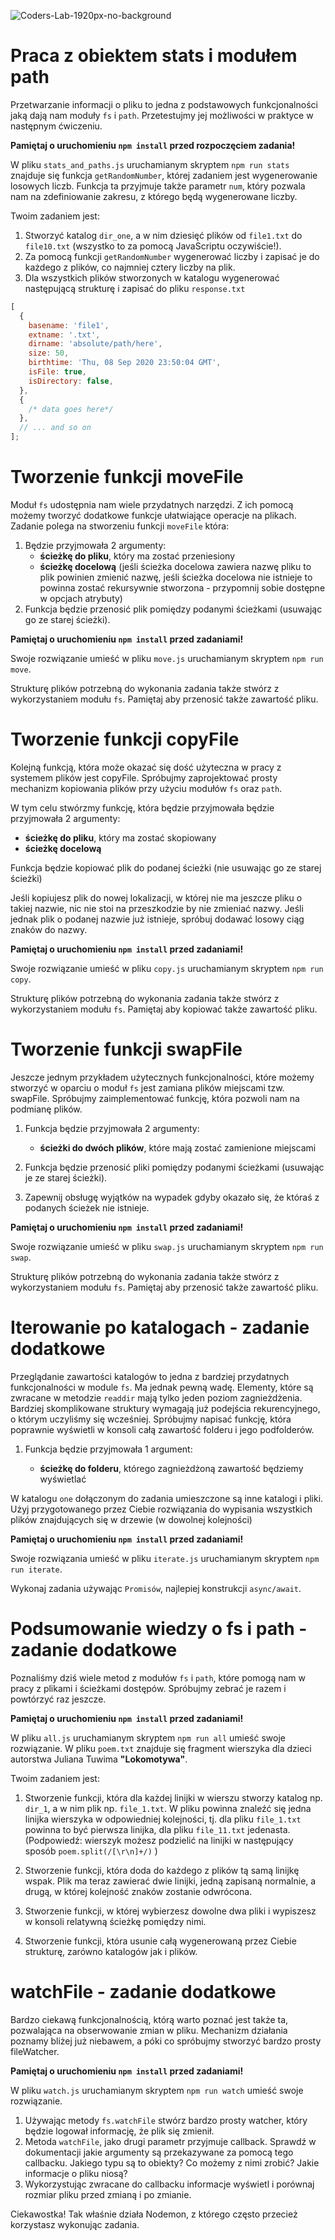 ![Coders-Lab-1920px-no-background](https://user-images.githubusercontent.com/30623667/104709394-2cabee80-571f-11eb-9518-ea6a794e558e.png)


# Praca z obiektem stats i modułem path

Przetwarzanie informacji o pliku to jedna z podstawowych funkcjonalności jaką dają nam moduły `fs` i `path`. Przetestujmy jej możliwości w praktyce w następnym ćwiczeniu.

**Pamiętaj o uruchomieniu `npm install` przed rozpoczęciem zadania!**

W pliku `stats_and_paths.js` uruchamianym skryptem `npm run stats` znajduje się funkcja `getRandomNumber`, której zadaniem jest wygenerowanie losowych liczb. Funkcja ta przyjmuje także parametr `num`, który pozwala nam na zdefiniowanie zakresu, z którego będą wygenerowane liczby.

Twoim zadaniem jest:

1. Stworzyć katalog `dir_one`, a w nim dziesięć plików od `file1.txt` do `file10.txt` (wszystko to za pomocą JavaScriptu oczywiście!).
2. Za pomocą funkcji `getRandomNumber` wygenerować liczby i zapisać je do każdego z plików, co najmniej cztery liczby na plik.
3. Dla wszystkich plików stworzonych w katalogu wygenerować następującą strukturę i zapisać do pliku `response.txt`

```javascript
[
  {
    basename: 'file1',
    extname: '.txt',
    dirname: 'absolute/path/here',
    size: 50,
    birthtime: 'Thu, 08 Sep 2020 23:50:04 GMT',
    isFile: true,
    isDirectory: false,
  },
  {
    /* data goes here*/
  },
  // ... and so on
];
```


# Tworzenie funkcji moveFile

Moduł `fs` udostępnia nam wiele przydatnych narzędzi. Z ich pomocą możemy tworzyć dodatkowe funkcje ułatwiające operacje na plikach. Zadanie polega na stworzeniu funkcji `moveFile` która:

1. Będzie przyjmowała 2 argumenty:
   - **ścieżkę do pliku**, który ma zostać przeniesiony
   - **ścieżkę docelową** (jeśli ścieżka docelowa zawiera nazwę pliku to plik powinien zmienić nazwę, jeśli ścieżka docelowa nie istnieje to powinna zostać rekursywnie stworzona - przypomnij sobie dostępne w opcjach atrybuty)
2. Funkcja będzie przenosić plik pomiędzy podanymi ścieżkami (usuwając go ze starej ścieżki).

**Pamiętaj o uruchomieniu `npm install` przed zadaniami!**

Swoje rozwiązanie umieść w pliku `move.js` uruchamianym skryptem `npm run move`.

Strukturę plików potrzebną do wykonania zadania także stwórz z wykorzystaniem modułu `fs`. Pamiętaj aby przenosić także zawartość pliku.


# Tworzenie funkcji copyFile

Kolejną funkcją, która może okazać się dość użyteczna w pracy z systemem plików jest copyFile. Spróbujmy zaprojektować prosty mechanizm kopiowania plików przy użyciu modułów `fs` oraz `path`.

W tym celu stwórzmy funkcję, która będzie przyjmowała będzie przyjmowała 2 argumenty:

- **ścieżkę do pliku**, który ma zostać skopiowany
- **ścieżkę docelową**

Funkcja będzie kopiować plik do podanej ścieżki (nie usuwając go ze starej ścieżki)

Jeśli kopiujesz plik do nowej lokalizacji, w której nie ma jeszcze pliku o takiej nazwie, nic nie stoi na przeszkodzie by nie zmieniać nazwy. Jeśli jednak plik o podanej nazwie już istnieje, spróbuj dodawać losowy ciąg znaków do nazwy.

**Pamiętaj o uruchomieniu `npm install` przed zadaniami!**

Swoje rozwiązanie umieść w pliku `copy.js` uruchamianym skryptem `npm run copy`.

Strukturę plików potrzebną do wykonania zadania także stwórz z wykorzystaniem modułu `fs`. Pamiętaj aby kopiować także zawartość pliku.


# Tworzenie funkcji swapFile

Jeszcze jednym przykładem użytecznych funkcjonalności, które możemy stworzyć w oparciu o moduł `fs` jest zamiana plików miejscami tzw. swapFile. Spróbujmy zaimplementować funkcję, która pozwoli nam na podmianę plików.

1. Funkcja będzie przyjmowała 2 argumenty:

   - **ścieżki do dwóch plików**, które mają zostać zamienione miejscami

2. Funkcja będzie przenosić pliki pomiędzy podanymi ścieżkami (usuwając je ze starej ścieżki).
3. Zapewnij obsługę wyjątków na wypadek gdyby okazało się, że któraś z podanych ścieżek nie istnieje.

**Pamiętaj o uruchomieniu `npm install` przed zadaniami!**

Swoje rozwiązanie umieść w pliku `swap.js` uruchamianym skryptem `npm run swap`.

Strukturę plików potrzebną do wykonania zadania także stwórz z wykorzystaniem modułu `fs`. Pamiętaj aby przenosić także zawartość pliku.


# Iterowanie po katalogach - zadanie dodatkowe

Przeglądanie zawartości katalogów to jedna z bardziej przydatnych funkcjonalności w module `fs`. Ma jednak pewną wadę. Elementy, które są zwracane w metodzie `readdir` mają tylko jeden poziom zagnieżdżenia. Bardziej skomplikowane struktury wymagają już podejścia rekurencyjnego, o którym uczyliśmy się wcześniej. Spróbujmy napisać funkcję, która poprawnie wyświetli w konsoli całą zawartość folderu i jego podfolderów.

1. Funkcja będzie przyjmowała 1 argument:

   - **ścieżkę do folderu**, którego zagnieżdżoną zawartość będziemy wyświetlać

W katalogu `one` dołączonym do zadania umieszczone są inne katalogi i pliki. Użyj przygotowanego przez Ciebie rozwiązania do wypisania wszystkich plików znajdujących się w drzewie (w dowolnej kolejności)

**Pamiętaj o uruchomieniu `npm install` przed zadaniami!**

Swoje rozwiązania umieść w pliku `iterate.js` uruchamianym skryptem `npm run iterate`.

Wykonaj zadania używając `Promisów`, najlepiej konstrukcji `async/await`.


# Podsumowanie wiedzy o fs i path - zadanie dodatkowe

Poznaliśmy dziś wiele metod z modułów `fs` i `path`, które pomogą nam w pracy z plikami i ścieżkami dostępów. Spróbujmy zebrać je razem i powtórzyć raz jeszcze.

**Pamiętaj o uruchomieniu `npm install` przed zadaniami!**

W pliku `all.js` uruchamianym skryptem `npm run all` umieść swoje rozwiązanie.
W pliku `poem.txt` znajduje się fragment wierszyka dla dzieci autorstwa Juliana Tuwima **"Lokomotywa"**.

Twoim zadaniem jest:

1. Stworzenie funkcji, która dla każdej linijki w wierszu stworzy katalog np. `dir_1`, a w nim plik np. `file_1.txt`. W pliku powinna znaleźć się jedna linijka wierszyka w odpowiedniej kolejności, tj. dla pliku `file_1.txt` powinna to być pierwsza linijka, dla pliku `file_11.txt` jedenasta. (Podpowiedź: wierszyk możesz podzielić na linijki w następujący sposób `poem.split(/[\r\n]+/)` )

2. Stworzenie funkcji, która doda do każdego z plików tą samą linijkę wspak. Plik ma teraz zawierać dwie linijki, jedną zapisaną normalnie, a drugą, w której kolejność znaków zostanie odwrócona.

3. Stworzenie funkcji, w której wybierzesz dowolne dwa pliki i wypiszesz w konsoli relatywną ścieżkę pomiędzy nimi.

4. Stworzenie funkcji, która usunie całą wygenerowaną przez Ciebie strukturę, zarówno katalogów jak i plików.

# watchFile - zadanie dodatkowe

Bardzo ciekawą funkcjonalnością, którą warto poznać jest także ta, pozwalająca na obserwowanie zmian w pliku. Mechanizm działania poznamy bliżej już niebawem, a póki co spróbujmy stworzyć bardzo prosty fileWatcher. 

**Pamiętaj o uruchomieniu `npm install` przed zadaniami!**

W pliku `watch.js` uruchamianym skryptem `npm run watch` umieść swoje rozwiązanie.

1. Używając metody `fs.watchFile` stwórz bardzo prosty watcher, który będzie logował informację, że plik się zmienił.
2. Metoda `watchFile`, jako drugi parametr przyjmuje callback. Sprawdź w dokumentacji jakie argumenty są przekazywane za pomocą tego callbacku. Jakiego typu są to obiekty? Co możemy z nimi zrobić? Jakie informacje o pliku niosą?
3. Wykorzystując zwracane do callbacku informacje wyświetl i porównaj rozmiar pliku przed zmianą i po zmianie.

Ciekawostka! Tak właśnie działa Nodemon, z którego często przecież korzystasz wykonując zadania.